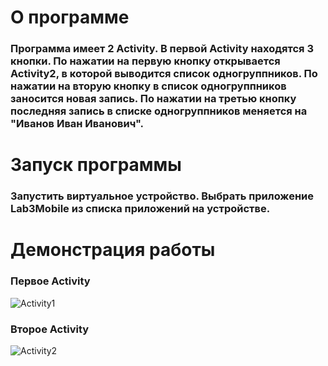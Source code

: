 # О программе
### Программа имеет 2 Activity. В первой Activity находятся 3 кнопки. По нажатии на первую кнопку открывается Activity2, в которой выводится список одногруппников. По нажатии на вторую кнопку в список одногруппников заносится новая запись. По нажатии на третью кнопку последняя запись в списке одногруппников меняется на "Иванов Иван Иванович".
# Запуск программы
### Запустить виртуальное устройство. Выбрать приложение Lab3Mobile из списка приложений на устройстве.
# Демонстрация работы
### Первое Activity
![Activity1](https://github.com/user-attachments/assets/0719213d-65f6-439a-a160-63c5d98af961)
### Второе Activity
![Activity2](https://github.com/user-attachments/assets/7a270ae5-c70c-4d1b-a59f-75030091ecec)
